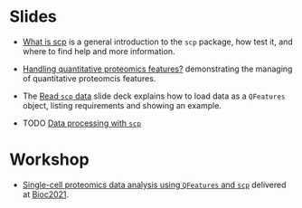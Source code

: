 # Slides

- [What is scp](http://bit.ly/what_is_scp) is a general introduction
  to the `scp` package, how test it, and where to find help and more
  information.

- [Handling quantitative proteomics
  features?](http://bit.ly/qfeatures_intro) demonstrating the managing
  of quantitative proteomcis features.

- The [Read `scp` data](http://bit.ly/read_scp_data) slide deck explains how to load data as a 
  `QFeatures` object, listing requirements and showing an example. 

- TODO [Data processing with `scp`]()

# Workshop

- [Single-cell proteomics data analysis using `QFeatures` and
  `scp`](https://lgatto.github.io/QFeaturesScpWorkshop2021/) delivered
  at [Bioc2021](https://bioc2021.bioconductor.org/).

